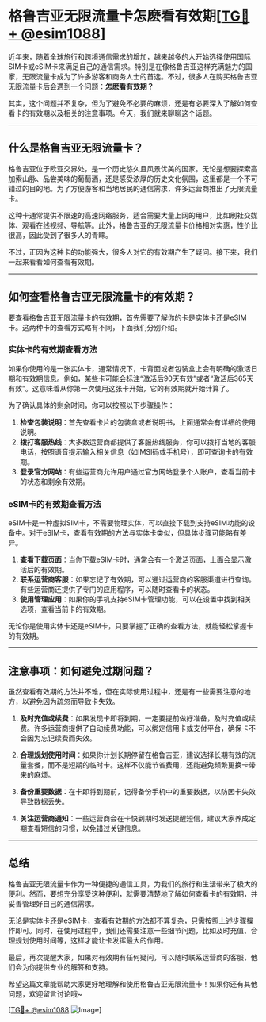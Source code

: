 # 格鲁吉亚无限流量卡怎麽看有效期[[TG💪+ @esim1088](https://t.me/s/esim1088)]

近年来，随着全球旅行和跨境通信需求的增加，越来越多的人开始选择使用国际SIM卡或eSIM卡来满足自己的通信需求。特别是在像格鲁吉亚这样充满魅力的国家，无限流量卡成为了许多游客和商务人士的首选。不过，很多人在购买格鲁吉亚无限流量卡后会遇到一个问题：**怎麽看有效期？**

其实，这个问题并不复杂，但为了避免不必要的麻烦，还是有必要深入了解如何查看卡的有效期以及相关的注意事项。今天，我们就来聊聊这个话题。

---

## 什么是格鲁吉亚无限流量卡？

格鲁吉亚位于欧亚交界处，是一个历史悠久且风景优美的国家。无论是想要探索高加索山脉、品尝美味的葡萄酒，还是感受浓厚的历史文化氛围，这里都是一个不可错过的目的地。为了方便游客和当地居民的通信需求，许多运营商推出了无限流量卡。

这种卡通常提供不限速的高速网络服务，适合需要大量上网的用户，比如刷社交媒体、观看在线视频、导航等。此外，格鲁吉亚的无限流量卡价格相对实惠，性价比很高，因此受到了很多人的青睐。

不过，正因为这种卡的功能强大，很多人对它的有效期产生了疑问。接下来，我们一起来看看如何查看有效期。

---

## 如何查看格鲁吉亚无限流量卡的有效期？

要查看格鲁吉亚无限流量卡的有效期，首先需要了解你的卡是实体卡还是eSIM卡。这两种卡的查看方式略有不同，下面我们分别介绍。

### 实体卡的有效期查看方法

如果你使用的是一张实体卡，通常情况下，卡背面或者包装盒上会有明确的激活日期和有效期信息。例如，某些卡可能会标注“激活后90天有效”或者“激活后365天有效”。这意味着从你第一次使用这张卡开始，它的有效期就开始计算了。

为了确认具体的剩余时间，你可以按照以下步骤操作：

1. **检查包装说明**：首先查看卡片的包装盒或者说明书，上面通常会有详细的使用说明。
2. **拨打客服热线**：大多数运营商都提供了客服热线服务，你可以拨打当地的客服电话，按照语音提示输入相关信息（如IMSI码或手机号），即可查询卡的有效期。
3. **登录官方网站**：有些运营商允许用户通过官方网站登录个人账户，查看当前卡的状态和剩余有效期。

### eSIM卡的有效期查看方法

eSIM卡是一种虚拟SIM卡，不需要物理实体，可以直接下载到支持eSIM功能的设备中。对于eSIM卡，查看有效期的方法与实体卡类似，但具体步骤可能略有差异。

1. **查看下载页面**：当你下载eSIM卡时，通常会有一个激活页面，上面会显示激活后的有效期。
2. **联系运营商客服**：如果忘记了有效期，可以通过运营商的客服渠道进行查询。有些运营商还提供了专门的应用程序，可以随时查看卡的状态。
3. **使用管理应用**：如果你的手机支持eSIM卡管理功能，可以在设置中找到相关选项，查看当前卡的有效期。

无论你是使用实体卡还是eSIM卡，只要掌握了正确的查看方法，就能轻松掌握卡的有效期。

---

## 注意事项：如何避免过期问题？

虽然查看有效期的方法并不难，但在实际使用过程中，还是有一些需要注意的地方，以避免因为疏忽而导致卡失效。

1. **及时充值或续费**：如果发现卡即将到期，一定要提前做好准备，及时充值或续费。许多运营商提供了自动续费功能，可以绑定信用卡或支付平台，确保卡不会因为忘记续费而失效。
   
2. **合理规划使用时间**：如果你计划长期停留在格鲁吉亚，建议选择长期有效的流量套餐，而不是短期的临时卡。这样不仅能节省费用，还能避免频繁更换卡带来的麻烦。

3. **备份重要数据**：在卡即将到期前，记得备份手机中的重要数据，以防因卡失效导致数据丢失。

4. **关注运营商通知**：一些运营商会在卡快到期时发送提醒短信，建议大家养成定期查看短信的习惯，以免错过关键信息。

---

## 总结

格鲁吉亚无限流量卡作为一种便捷的通信工具，为我们的旅行和生活带来了极大的便利。然而，要想充分享受这种便利，就需要清楚地了解如何查看卡的有效期，并妥善管理好自己的通信需求。

无论是实体卡还是eSIM卡，查看有效期的方法都不算复杂，只需按照上述步骤操作即可。同时，在使用过程中，我们还需要注意一些细节问题，比如及时充值、合理规划使用时间等，这样才能让卡发挥最大的作用。

最后，再次提醒大家，如果对有效期有任何疑问，可以随时联系运营商的客服，他们会为你提供专业的解答和支持。

希望这篇文章能帮助大家更好地理解和使用格鲁吉亚无限流量卡！如果你还有其他问题，欢迎留言讨论哦~

[[TG💪+ @esim1088](https://t.me/s/esim1088) ![Image](https://i.postimg.cc/4NQfJmqS/Snipaste-2025-05-13-00-14-12.png)]
